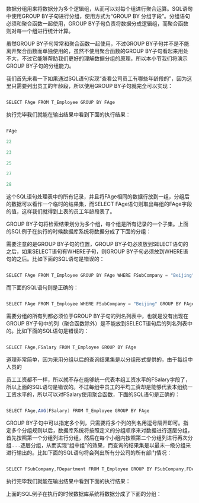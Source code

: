 数据分组用来将数据分为多个逻辑组，从而可以对每个组进行聚合运算。SQL语句中使用GROUP BY子句进行分组，使用方式为“GROUP BY 分组字段”。分组语句必须和聚合函数一起使用，GROUP BY子句负责将数据分成逻辑组，而聚合函数则对每一个组进行统计计算。
虽然GROUP BY子句常常和聚合函数一起使用，不过GROUP BY子句并不是不能离开聚合函数而单独使用的，虽然不使用聚合函数的GROUP BY子句看起来用处不大，不过它能够帮助我们更好的理解数据分组的原理，所以本小节我们将演示GROUP BY子句的分组能力。
我们首先来看一下如果通过SQL语句实现“查看公司员工有哪些年龄段的”，因为这里只需要列出员工的年龄段，所以使用GROUP BY子句就完全可以实现：
```java  
SELECT FAge FROM T_Employee GROUP BY FAge
```
执行完毕我们就能在输出结果中看到下面的执行结果：
```java  
FAge
22
23
25
27
28
```
这个SQL语句处理表中的所有记录，并且将FAge相同的数据行放到一组，分组后的数据可以看作一个临时的结果集，而SELECT FAge语句则取出每组的FAge字段的值，这样我们就得到上表的员工年龄段表了。
GROUP BY子句将检索结果划分为多个组，每个组是所有记录的一个子集。上面的SQL例子在执行的时候数据库系统将数据分成了下面的分组：
  
需要注意的是GROUP BY子句的位置，GROUP BY子句必须放到SELECT语句的之后，如果SELECT语句有WHERE子句，则GROUP BY子句必须放到WHERE语句的之后。比如下面的SQL语句是错误的：
```java  
SELECT FAge FROM T_Employee GROUP BY FAge WHERE FSubCompany = "Beijing"
```
而下面的SQL语句则是正确的：
```java  
SELECT FAge FROM T_Employee WHERE FSubCompany = "Beijing" GROUP BY FAge
```
需要分组的所有列都必须位于GROUP BY子句的列名列表中，也就是没有出现在GROUP BY子句中的列（聚合函数除外）是不能放到SELECT语句后的列名列表中的。比如下面的SQL语句是错误的：
```java  
SELECT FAge,FSalary FROM T_Employee GROUP BY FAge
```
道理非常简单，因为采用分组以后的查询结果集是以分组形式提供的，由于每组中人员的
员工工资都不一样，所以就不存在能够统一代表本组工资水平的FSalary字段了，所以上面的SQL语句是错误的。不过每组中员工的平均工资却是能够代表本组统一工资水平的，所以可以对FSalary使用聚合函数，下面的SQL语句是正确的：
```java  
SELECT FAge,AVG(FSalary) FROM T_Employee GROUP BY FAge
```
GROUP BY子句中可以指定多个列，只需要将多个列的列名用逗号隔开即可。指定多个分组规则以后，数据库系统将按照定义的分组顺序来对数据进行逐层分组，首先按照第一个分组列进行分组，然后在每个小组内按照第二个分组列进行再次分组……逐层分组，从而实现“组中组”的效果，而查询的结果集是以最末一级分组来进行输出的。比如下面的SQL语句将会列出所有分公司的所有部门情况：
```java  
SELECT FSubCompany,FDepartment FROM T_Employee GROUP BY FSubCompany,FDepartment
```
执行完毕我们就能在输出结果中看到下面的执行结果：
  
上面的SQL例子在执行的时候数据库系统将数据分成了下面的分组：
  